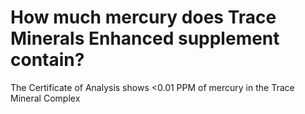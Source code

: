 # How much mercury does Trace Minerals Enhanced supplement contain?

The Certificate of Analysis shows <0.01 PPM of mercury in the Trace Mineral Complex